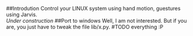##Introdution
Control your LINUX system using hand motion, guestures using Jarvis.  
_Under construction_
##Port to windows
Well, I am not interested. But if you are, you just have to tweak the file lib/x.py.
#TODO
everything :P
